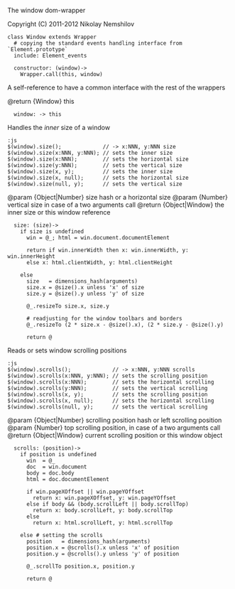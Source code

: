 The window dom-wrapper

Copyright (C) 2011-2012 Nikolay Nemshilov

```coffee-aside
class Window extends Wrapper
  # copying the standard events handling interface from `Element.prototype`
  include: Element_events

  constructor: (window)->
    Wrapper.call(this, window)
```

A self-reference to have a common interface with
the rest of the wrappers

@return {Window} this

```coffee-aside
  window: -> this
```

Handles the _inner_ size of a window

    :js
    $(window).size();             // -> x:NNN, y:NNN size
    $(window).size(x:NNN, y:NNN); // sets the inner size
    $(window).size(x:NNN);        // sets the horizontal size
    $(window).size(y:NNN);        // sets the vertical size
    $(window).size(x, y);         // sets the inner size
    $(window).size(x, null);      // sets the horizontal size
    $(window).size(null, y);      // sets the vertical size

@param {Object|Number} size hash or a horizontal size
@param {Number} vertical size in case of a two arguments call
@return {Object|Window} the inner size or this window reference

```coffee-aside
  size: (size)->
    if size is undefined
      win = @_; html = win.document.documentElement

      return if win.innerWidth then x: win.innerWidth, y: win.innerHeight
      else x: html.clientWidth, y: html.clientHeight

    else
      size   = dimensions_hash(arguments)
      size.x = @size().x unless 'x' of size
      size.y = @size().y unless 'y' of size

      @_.resizeTo size.x, size.y

      # readjusting for the window toolbars and borders
      @_.resizeTo (2 * size.x - @size().x), (2 * size.y - @size().y)

      return @
```

Reads or sets window scrolling positions

    :js
    $(window).scrolls();             // -> x:NNN, y:NNN scrolls
    $(window).scrolls(x:NNN, y:NNN); // sets the scrolling position
    $(window).scrolls(x:NNN);        // sets the horizontal scrolling
    $(window).scrolls(y:NNN);        // sets the vertical scrolling
    $(window).scrolls(x, y);         // sets the scrolling position
    $(window).scrolls(x, null);      // sets the horizontal scrolling
    $(window).scrolls(null, y);      // sets the vertical scrolling

@param {Object|Number} scrolling position hash or left scrolling position
@param {Number} top scrolling position, in case of a two arguments call
@return {Object|Window} current scrolling position or this window object

```coffee-aside
  scrolls: (position)->
    if position is undefined
      win  = @_
      doc  = win.document
      body = doc.body
      html = doc.documentElement

      if win.pageXOffset || win.pageYOffset
        return x: win.pageXOffset, y: win.pageYOffset
      else if body && (body.scrollLeft || body.scrollTop)
        return x: body.scrollLeft, y: body.scrollTop
      else
        return x: html.scrollLeft, y: html.scrollTop

    else # setting the scrolls
      position   = dimensions_hash(arguments)
      position.x = @scrolls().x unless 'x' of position
      position.y = @scrolls().y unless 'y' of position

      @_.scrollTo position.x, position.y

      return @
```

